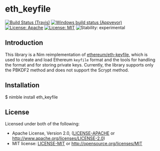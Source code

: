 # eth_keyfile

[![Build Status (Travis)](https://img.shields.io/travis/status-im/nim-eth-keyfile/master.svg?label=Linux%20/%20macOS "Linux/macOS build status (Travis)")](https://travis-ci.org/status-im/nim-eth-keyfile)
[![Windows build status (Appveyor)](https://img.shields.io/appveyor/ci/nimbus/nim-eth-keyfile/master.svg?label=Windows "Windows build status (Appveyor)")](https://ci.appveyor.com/project/nimbus/nim-eth-keyfile)
[![License: Apache](https://img.shields.io/badge/License-Apache%202.0-blue.svg)](https://opensource.org/licenses/Apache-2.0)
[![License: MIT](https://img.shields.io/badge/License-MIT-blue.svg)](https://opensource.org/licenses/MIT)
![Stability: experimental](https://img.shields.io/badge/stability-experimental-orange.svg)

## Introduction
This library is a Nim reimplementation of [ethereum/eth-keyfile](https://github.com/ethereum/eth-keyfile), which is used to create and load Ethereum `keyfile` format and the tools for handling the format and for storing private keys. Currently, the library supports only the PBKDF2 method and does not support the Scrypt method.

## Installation
$ nimble install eth_keyfile

## License

Licensed under both of the following:

 * Apache License, Version 2.0, ([LICENSE-APACHE](LICENSE-APACHE) or http://www.apache.org/licenses/LICENSE-2.0)
 * MIT license: [LICENSE-MIT](LICENSE-MIT) or http://opensource.org/licenses/MIT
